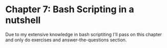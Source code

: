 <h1> Chapter 7: Bash Scripting in a nutshell </h1>

Due to my extensive knowledge in bash scriptiting I'll pass on this chapter and
only do exercises and answer-the-questions section. 

